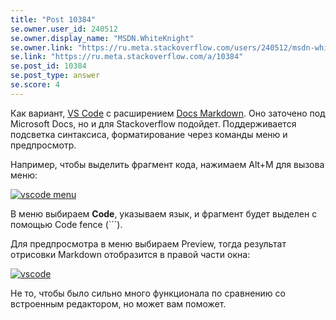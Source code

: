 ```yaml
---
title: "Post 10384"
se.owner.user_id: 240512
se.owner.display_name: "MSDN.WhiteKnight"
se.owner.link: "https://ru.meta.stackoverflow.com/users/240512/msdn-whiteknight"
se.link: "https://ru.meta.stackoverflow.com/a/10384"
se.post_id: 10384
se.post_type: answer
se.score: 4
---
```

<p>Как вариант, <a href="https://code.visualstudio.com" rel="nofollow noreferrer">VS Code</a> с расширением <a href="https://github.com/microsoft/vscode-docs-authoring/tree/master/docs-markdown" rel="nofollow noreferrer">Docs Markdown</a>. Оно заточено под Microsoft Docs, но и для Stackoverflow подойдет. Поддерживается подсветка синтаксиса, форматирование через команды меню и предпросмотр.</p>

<p>Например, чтобы выделить фрагмент кода, нажимаем Alt+M для вызова меню:</p>

<p><a href="https://i.stack.imgur.com/rYlPT.png" rel="nofollow noreferrer"><img src="https://i.stack.imgur.com/rYlPT.png" alt="vscode menu"></a></p>

<p>В меню выбираем <strong>Code</strong>, указываем язык, и фрагмент будет выделен с помощью Code fence (```). </p>

<p>Для предпросмотра в меню выбираем Preview, тогда результат отрисовки Markdown отобразится в правой части окна:</p>

<p><a href="https://i.stack.imgur.com/bOvQR.png" rel="nofollow noreferrer"><img src="https://i.stack.imgur.com/bOvQR.png" alt="vscode"></a></p>

<p>Не то, чтобы было сильно много функционала по сравнению со встроенным редактором, но может вам поможет.</p>
